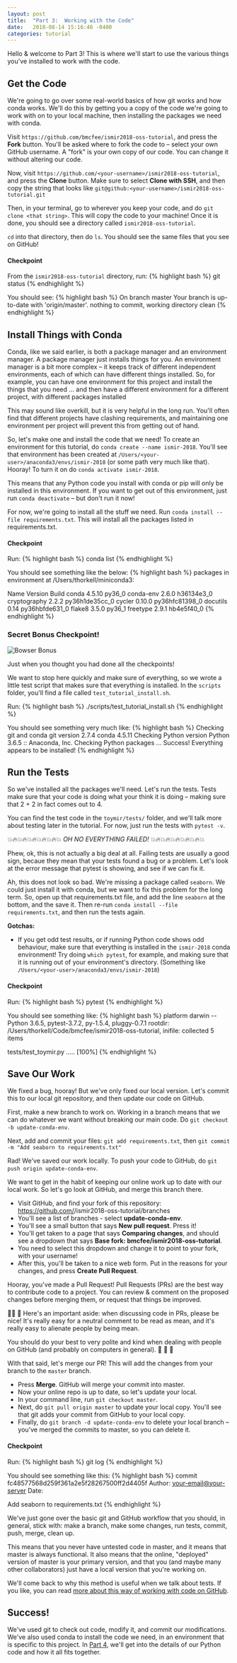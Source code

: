 ```yaml
---
layout: post
title:  "Part 3:  Working with the Code"
date:   2018-08-14 15:16:46 -0400
categories: tutorial
---
```

Hello & welcome to Part 3!  This is where we'll start to use the various things you've installed to work with the code.

## Get the Code

We're going to go over some real-world basics of how git works and how conda works.
We'll do this by getting you a copy of the code we're going to work with on to your local machine, then installing the packages we need with conda.

Visit `https://github.com/bmcfee/ismir2018-oss-tutorial`, and press the **Fork** button.  You'll be asked where to fork the code to – select your own GitHub username.  A "fork" is your own copy of our code.  You can change it without altering our code.

Now, visit `https://github.com/<your-username>/ismir2018-oss-tutorial`, and press the **Clone** button.  Make sure to select **Clone with SSH**, and then copy the string that looks like `git@github:<your-username>/ismir2018-oss-tutorial.git`

Then, in your terminal, go to wherever you keep your code, and do `git clone <that string>`.  This will copy the code to your machine!  Once it is done, you should see a directory called `ismir2018-oss-tutorial`.  

`cd` into that directory, then do `ls`.  You should see the same files that you see on GitHub!

#### Checkpoint

From the `ismir2018-oss-tutorial` directory, run:
{% highlight bash %}
git status
{% endhighlight %}

You should see:
{% highlight bash %}
On branch master
Your branch is up-to-date with 'origin/master'.
nothing to commit, working directory clean
{% endhighlight %}


## Install Things with Conda

Conda, like we said earlier, is both a package manager and an environment manager.  A package manager just installs things for you.  An environment manager is a bit more complex – it keeps track of different independent environments, each of which can have different things installed.
So, for example, you can have one environment for this project and install the things that you need ... and then have a different environment for a different project, with different packages installed

This may sound like overkill, but it is very helpful in the long run.  You'll often find that different projects have clashing requirements, and maintaining one environment per project will prevent this from getting out of hand.

So, let's make one and install the code that we need!  To create an environment for this tutorial, do  `conda create --name ismir-2018`.  You'll see that environment has been created at `/Users/<your-user>/anaconda3/envs/ismir-2018` (or some path very much like that).
Hooray!  To turn it on do `conda activate ismir-2018`.

This means that any Python code you install with conda or pip will only be installed in this environment.  If you want to get out of this environment, just run `conda deactivate` – but don't run it now!

For now, we're going to install all the stuff we need.  Run `conda install --file requirements.txt`.  This will install all the packages listed in requirements.txt.

#### Checkpoint

Run:
{% highlight bash %}
conda list
{% endhighlight %}

You should see something like the below:
{% highlight bash %}
packages in environment at /Users/thorkell/miniconda3:

 Name                    Version                   Build
conda                     4.5.10                   py36_0
conda-env                 2.6.0                h36134e3_0
cryptography              2.2.2            py36h1de35cc_0
cycler                    0.10.0           py36hfc81398_0
docutils                  0.14             py36hbfde631_0
flake8                    3.5.0                    py36_1
freetype                  2.9.1                hb4e5f40_0
{% endhighlight %}


### Secret Bonus Checkpoint!

![Bowser Bonus](https://i.ytimg.com/vi/tWWesdluPko/maxresdefault.jpg)

Just when you thought you had done all the checkpoints!

We want to stop here quickly and make sure of everything, so we wrote a little test script that makes sure that everything is installed.
In the `scripts` folder, you'll find a file called `test_tutorial_install.sh`.  

Run:
{% highlight bash %}
./scripts/test_tutorial_install.sh
{% endhighlight %}

You should see something very much like:
{% highlight bash %}
Checking git and conda
git version 2.7.4
conda 4.5.11
Checking Python version
Python 3.6.5 :: Anaconda, Inc.
Checking Python packages ...
Success! Everything appears to be installed!
{% endhighlight %}

## Run the Tests

So we've installed all the packages we'll need.  Let's run the tests.  Tests make sure that your code is doing what your think it is doing – making sure that 2 + 2 in fact comes out to 4.

You can find the test code in the `toymir/tests/` folder, and we'll talk more about testing later in the tutorial.  For now, just run the tests with `pytest -v`.

💥🔥💥🔥💥🔥💥🔥💥🔥💥 _OH NO EVERYTHING FAILED!_ 💥🔥💥🔥💥🔥💥🔥💥🔥💥

Phew, ok, this is not actually a big deal at all.  Failing tests are usually a good sign, becaue they mean that your tests found a bug or a problem.  Let's look at the error message that pytest is showing, and see if we can fix it.

Ah, this does not look so bad.  We're missing a package called `seaborn`.  We could just install it with conda, but we want to fix this problem for the long term.  So, open up that requirements.txt file, and add the line `seaborn` at the bottom, and the save it.  Then re-run `conda install --file requirements.txt`, and then run the tests again.

**Gotchas:**
- If you get odd test results, or if running Python code shows odd behaviour, make sure that everything is installed in the `ismir-2018` conda environment!  Try doing `which pytest`, for example, and making sure that it is running out of your environment's directory. (Something like `/Users/<your-user>/anaconda3/envs/ismir-2018`)


#### Checkpoint

Run:
{% highlight bash %}
pytest
{% endhighlight %}

You should see something like:
{% highlight bash %}
platform darwin -- Python 3.6.5, pytest-3.7.2, py-1.5.4, pluggy-0.7.1
rootdir: /Users/thorkell/Code/bmcfee/ismir2018-oss-tutorial, inifile:
collected 5 items

tests/test_toymir.py .....          	                        [100%]
{% endhighlight %}


## Save Our Work

We fixed a bug, hooray!  But we've only fixed our local version.  Let's commit this to our local git repository, and then update our code on GitHub.

First, make a new branch to work on. Working in a branch means that we can do whatever we want without breaking our main code.  Do `git checkout -b update-conda-env`.

Next, add and commit your files:  `git add requirements.txt`, then `git commit -m "Add seaborn to requirements.txt"`

Rad!  We've saved our work locally.  To push your code to GitHub, do `git push origin update-conda-env`.

We want to get in the habit of keeping our online work up to date with our local work.  So let's go look at GitHub, and merge this branch there.
- Visit GitHub, and find your fork of this repository:  https://github.com/<your-github-username>/ismir2018-oss-tutorial/branches
- You'll see a list of branches - select **update-conda-env**.
- You'll see a small button that says **New pull request**.  Press it!
- You'll get taken to a page that says **Comparing changes**, and should see a dropdown that says **Base fork: bmcfee/ismir2018-oss-tutorial**.
- You need to select this dropdown and change it to point to your fork, with your username!
- After this, you'll be taken to a nice web form.  Put in the reasons for your changes, and press **Create Pull Request**.

Hooray, you've made a Pull Request!  Pull Requests (PRs) are the best way to contribute code to a project.  You can review & comment on the proposed changes before merging them, or request that things be improved.

🙏🙏 🙏  Here's an important aside:  when discussing code in PRs, please be nice!  It's really easy for a neutral comment to be read as mean, and it's really easy to alienate people by being mean.

You should do your best to very polite and kind when dealing with people on GitHub (and probably on computers in general). 🙏 🙏 🙏 

With that said, let's merge our PR!  This will add the changes from your branch to the `master` branch.
- Press **Merge**.  GitHub will merge your commit into master.  
- Now your online repo is up to date, so let's update your local.
- In your command line, run `git checkout master`.
- Next, do `git pull origin master` to update your local copy.  You'll see that git adds your commit from GitHub to your local copy.
- Finally, do `git branch -d update-conda-env` to delete your local branch – you've merged the commits to master, so you can delete it.

#### Checkpoint

Run:
{% highlight bash %}
git log
{% endhighlight %}

You should see something like this:
{% highlight bash %}
commit fc48577568d259f361a2e5f28267500ff2d4405f
Author: <Your Name> <your-email@your-server>
Date:   <today>

Add seaborn to requirements.txt
{% endhighlight %}

We've just gone over the basic git and GitHub workflow that you should, in general, stick with: make a branch, make some changes, run tests, commit, push, merge, clean up.

This means that you never have untested code in master, and it means that master is always functional.  It also means that the online, "deployed" version of master is your primary version, and that you (and maybe many other collaborators) just have a local version that you're working on.

We'll come back to why this method is useful when we talk about tests.  If you like, you can read [more about this way of working with code on GitHub][github-flow].

## Success!

We've used git to check out code, modify it, and commit our modifications.  We've also used conda to install the code we need, in an environment that is specific to this project.  In [Part 4][tutorial-part-4], we'll get into the details of our Python code and how it all fits together.

[github-flow]: https://guides.github.com/introduction/flow/
[tutorial-part-4]: https://bmcfee.github.io/ismir2018-oss-tutorial/tutorial/2018/08/13/part-4.html 
